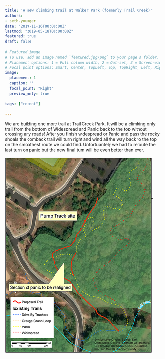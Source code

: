 ```yaml
---
title: 'A new climbing trail at Walker Park (formerly Trail Creek)'
authors:
- seth-younger
date: "2019-11-16T00:00:00Z"
lastmod: "2019-05-18T00:00:00Z"
featured: true
draft: false

# Featured image
# To use, add an image named `featured.jpg/png` to your page's folder.
# Placement options: 1 = Full column width, 2 = Out-set, 3 = Screen-width
# Focal point options: Smart, Center, TopLeft, Top, TopRight, Left, Right, BottomLeft, Bottom, BottomRight
image:
  placement: 1
  caption: ''
  focal_point: "Right"
  preview_only: true
  
tags: ["recent"]

---
```


We are building one more trail at Trail Creek Park. It will be a climbing only trail from the bottom of Widespread and Panic back to the top without crossing any roads! After you finish widespread or Panic and pass the rocky shoals the comback trail will turn right and wind all the way back to the top on the smoothest route we could find. Unfortuantely we had to reroute the last turn on panic but the new final turn will be even better than ever.

![](featured.png#floatleft)

